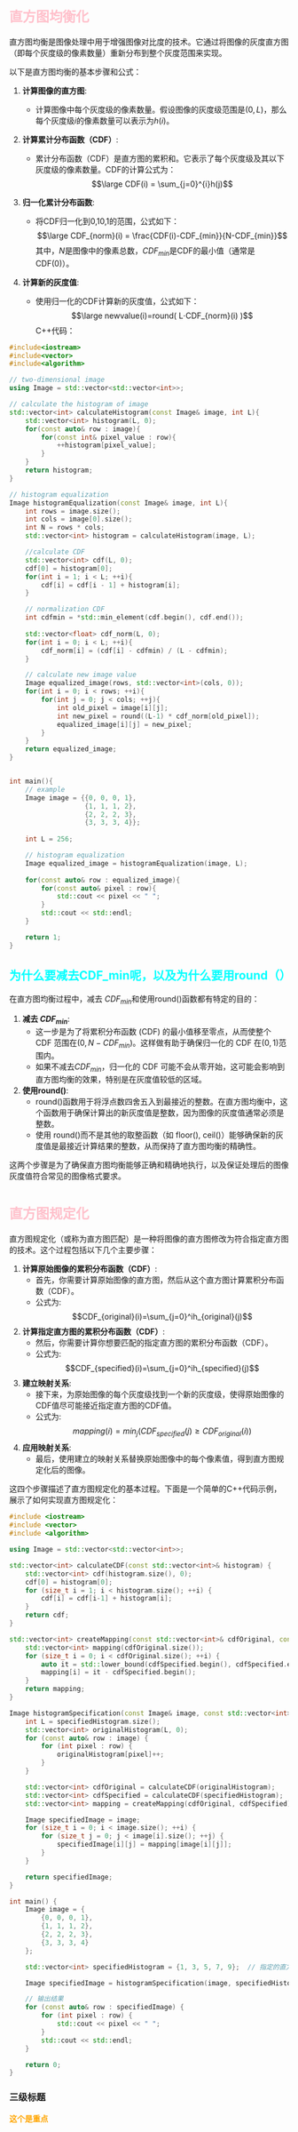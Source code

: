 
# <font size=5 color=pink>直方图均衡化</font>
直方图均衡是图像处理中用于增强图像对比度的技术。它通过将图像的灰度直方图（即每个灰度级的像素数量）重新分布到整个灰度范围来实现。

以下是直方图均衡的基本步骤和公式：

1. **计算图像的直方图**:
    - 计算图像中每个灰度级的像素数量。假设图像的灰度级范围是$(0, L)$，那么每个灰度级$i$的像素数量可以表示为$h(i)$。

2. **计算累计分布函数（CDF）**:
    - 累计分布函数（CDF）是直方图的累积和。它表示了每个灰度级及其以下灰度级的像素数量。CDF的计算公式为：
$$\large CDF(i) = \sum_{j=0}^{i}h(j)$$
3. **归一化累计分布函数**:
    - 将CDF归一化到0,10,1的范围，公式如下： 
$$\large CDF_{norm}(i) = \frac{CDF(i)-CDF_{min}}{N-CDF_{min}}$$
其中，$N$是图像中的像素总数，$CDF_{min}$​是CDF的最小值（通常是CDF(0)）。

4. **计算新的灰度值**:
    - 使用归一化的CDF计算新的灰度值，公式如下： 
$$\large newvalue(i)=round( L⋅CDF_{norm}(i) )$$
C++代码：
```Cpp
#include<iostream>
#include<vector>
#include<algorithm>

// two-dimensional image
using Image = std::vector<std::vector<int>>;

// calculate the histogram of image
std::vector<int> calculateHistogram(const Image& image, int L){
    std::vector<int> histogram(L, 0);
    for(const auto& row : image){
        for(const int& pixel_value : row){
            ++histogram[pixel_value];
        }
    }
    return histogram;
}

// histogram equalization
Image histogramEqualization(const Image& image, int L){
    int rows = image.size();
    int cols = image[0].size();
    int N = rows * cols;
    std::vector<int> histogram = calculateHistogram(image, L);

    //calculate CDF
    std::vector<int> cdf(L, 0);
    cdf[0] = histogram[0];
    for(int i = 1; i < L; ++i){
        cdf[i] = cdf[i - 1] + histogram[i];
    }

    // normalization CDF
    int cdfmin = *std::min_element(cdf.begin(), cdf.end());
    
    std::vector<float> cdf_norm(L, 0);
    for(int i = 0; i < L; ++i){
        cdf_norm[i] = (cdf[i] - cdfmin) / (L - cdfmin);
    }

    // calculate new image value
    Image equalized_image(rows, std::vector<int>(cols, 0));
    for(int i = 0; i < rows; ++i){
        for(int j = 0; j < cols; ++j){
            int old_pixel = image[i][j];
            int new_pixel = round((L-1) * cdf_norm[old_pixel]);
            equalized_image[i][j] = new_pixel;
        }
    }
    return equalized_image;
}


int main(){
    // example
    Image image = {{0, 0, 0, 1},
                   {1, 1, 1, 2},
                   {2, 2, 2, 3},
                   {3, 3, 3, 4}};
    
    int L = 256;

    // histogram equalization
    Image equalized_image = histogramEqualization(image, L);
    
    for(const auto& row : equalized_image){
        for(const auto& pixel : row){
            std::cout << pixel << " ";
        }
        std::cout << std::endl;
    }

    return 1;
}
```


## <font color=#00ffff>为什么要减去CDF_min呢，以及为什么要用round（）</font>
在直方图均衡过程中，减去 $CDF_{min}$和使用round()函数都有特定的目的：

1. **减去 $CDF_{min}$​**:
    - 这一步是为了将累积分布函数 (CDF) 的最小值移至零点，从而使整个 CDF 范围在$(0,N−CDF_{min})$。这样做有助于确保归一化的 CDF 在$(0,1)$范围内。
    - 如果不减去$CDF_{min}$​，归一化的 CDF 可能不会从零开始，这可能会影响到直方图均衡的效果，特别是在灰度值较低的区域。
2. **使用round()**:
    - round()函数用于将浮点数四舍五入到最接近的整数。在直方图均衡中，这个函数用于确保计算出的新灰度值是整数，因为图像的灰度值通常必须是整数。
    - 使用 round()而不是其他的取整函数（如 floor(), ceil()）能够确保新的灰度值是最接近计算结果的整数，从而保持了直方图均衡的精确性。

这两个步骤是为了确保直方图均衡能够正确和精确地执行，以及保证处理后的图像灰度值符合常见的图像格式要求。



# <font size=5 color=pink>直方图规定化</font>
直方图规定化（或称为直方图匹配）是一种将图像的直方图修改为符合指定直方图的技术。这个过程包括以下几个主要步骤：

1. **计算原始图像的累积分布函数（CDF）**:
    - 首先，你需要计算原始图像的直方图，然后从这个直方图计算累积分布函数（CDF）。
    - 公式为: 
$$CDF_{original}(i)=\sum_{j=0}^ih_{original}(j)$$
2. **计算指定直方图的累积分布函数（CDF）**:
    - 然后，你需要计算你想要匹配的指定直方图的累积分布函数（CDF）。
    - 公式为: 
$$CDF_{specified}(i)=\sum_{j=0}^ih_{specified}(j)$$
3. **建立映射关系**:
    - 接下来，为原始图像的每个灰度级找到一个新的灰度级，使得原始图像的CDF值尽可能接近指定直方图的CDF值。
    - 公式为: 
$$mapping(i)=min_j(CDF_{specified}(j)≥CDF_{original}(i))$$
4. **应用映射关系**:
    - 最后，使用建立的映射关系替换原始图像中的每个像素值，得到直方图规定化后的图像。

这四个步骤描述了直方图规定化的基本过程。下面是一个简单的C++代码示例，展示了如何实现直方图规定化：
```Cpp
#include <iostream>
#include <vector>
#include <algorithm>

using Image = std::vector<std::vector<int>>;

std::vector<int> calculateCDF(const std::vector<int>& histogram) {
    std::vector<int> cdf(histogram.size(), 0);
    cdf[0] = histogram[0];
    for (size_t i = 1; i < histogram.size(); ++i) {
        cdf[i] = cdf[i-1] + histogram[i];
    }
    return cdf;
}

std::vector<int> createMapping(const std::vector<int>& cdfOriginal, const std::vector<int>& cdfSpecified) {
    std::vector<int> mapping(cdfOriginal.size());
    for (size_t i = 0; i < cdfOriginal.size(); ++i) {
        auto it = std::lower_bound(cdfSpecified.begin(), cdfSpecified.end(), cdfOriginal[i]);
        mapping[i] = it - cdfSpecified.begin();
    }
    return mapping;
}

Image histogramSpecification(const Image& image, const std::vector<int>& specifiedHistogram) {
    int L = specifiedHistogram.size();
    std::vector<int> originalHistogram(L, 0);
    for (const auto& row : image) {
        for (int pixel : row) {
            originalHistogram[pixel]++;
        }
    }

    std::vector<int> cdfOriginal = calculateCDF(originalHistogram);
    std::vector<int> cdfSpecified = calculateCDF(specifiedHistogram);
    std::vector<int> mapping = createMapping(cdfOriginal, cdfSpecified);

    Image specifiedImage = image;
    for (size_t i = 0; i < image.size(); ++i) {
        for (size_t j = 0; j < image[i].size(); ++j) {
            specifiedImage[i][j] = mapping[image[i][j]];
        }
    }

    return specifiedImage;
}

int main() {
    Image image = {
        {0, 0, 0, 1},
        {1, 1, 1, 2},
        {2, 2, 2, 3},
        {3, 3, 3, 4}
    };

    std::vector<int> specifiedHistogram = {1, 3, 5, 7, 9};  // 指定的直方图

    Image specifiedImage = histogramSpecification(image, specifiedHistogram);

    // 输出结果
    for (const auto& row : specifiedImage) {
        for (int pixel : row) {
            std::cout << pixel << " ";
        }
        std::cout << std::endl;
    }

    return 0;
}
```




### **三级标题**


<span style="color:#FFA500; font-weight:bold;">这个是重点</span>




